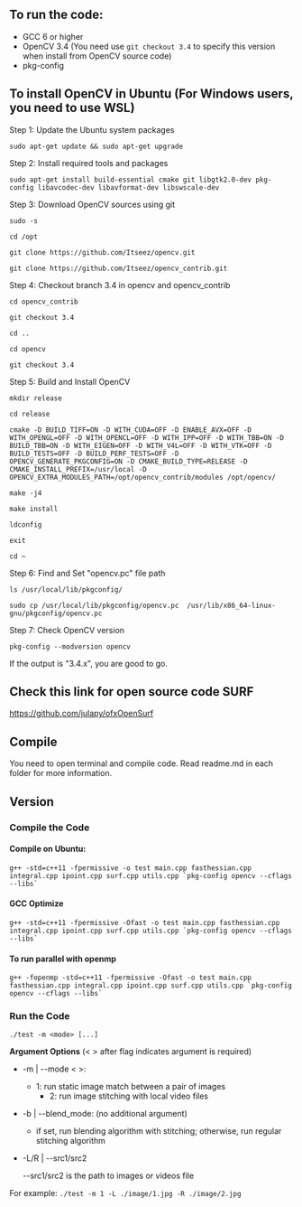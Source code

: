 ## To run the code:
* GCC 6 or higher
* OpenCV 3.4 (You need use `git checkout 3.4` to specify this version when install from OpenCV source code)
* pkg-config

## To install OpenCV in Ubuntu (For Windows users, you need to use WSL)

Step 1: Update the Ubuntu system packages

`sudo apt-get update && sudo apt-get upgrade`

Step 2: Install required tools and packages

`sudo apt-get install build-essential cmake git libgtk2.0-dev pkg-config libavcodec-dev libavformat-dev libswscale-dev`

Step 3: Download OpenCV sources using git

`sudo -s`

`cd /opt`

`git clone https://github.com/Itseez/opencv.git`

`git clone https://github.com/Itseez/opencv_contrib.git`

Step 4: Checkout branch 3.4 in opencv and opencv_contrib

`cd opencv_contrib`

`git checkout 3.4`

`cd ..`

`cd opencv`

`git checkout 3.4`

Step 5: Build and Install OpenCV

`mkdir release`

`cd release`

`cmake -D BUILD_TIFF=ON -D WITH_CUDA=OFF -D ENABLE_AVX=OFF -D WITH_OPENGL=OFF -D WITH_OPENCL=OFF -D WITH_IPP=OFF -D WITH_TBB=ON -D BUILD_TBB=ON -D WITH_EIGEN=OFF -D WITH_V4L=OFF -D WITH_VTK=OFF -D BUILD_TESTS=OFF -D BUILD_PERF_TESTS=OFF -D OPENCV_GENERATE_PKGCONFIG=ON -D CMAKE_BUILD_TYPE=RELEASE -D CMAKE_INSTALL_PREFIX=/usr/local -D OPENCV_EXTRA_MODULES_PATH=/opt/opencv_contrib/modules /opt/opencv/`

`make -j4`

`make install`

`ldconfig`

`exit`

`cd ~`

Step 6: Find and Set "opencv.pc" file path

`ls /usr/local/lib/pkgconfig/`

`sudo cp /usr/local/lib/pkgconfig/opencv.pc  /usr/lib/x86_64-linux-gnu/pkgconfig/opencv.pc`

Step 7: Check OpenCV version

`pkg-config --modversion opencv`

If the output is "3.4.x", you are good to go.


## Check this link for open source code SURF
https://github.com/julapy/ofxOpenSurf

## Compile
You need to open terminal and compile code.
Read readme.md in each folder for more information.

## Version
### Compile the Code
#### Compile on Ubuntu:
```
g++ -std=c++11 -fpermissive -o test main.cpp fasthessian.cpp integral.cpp ipoint.cpp surf.cpp utils.cpp `pkg-config opencv --cflags --libs`
```
#### GCC Optimize
```
g++ -std=c++11 -fpermissive -Ofast -o test main.cpp fasthessian.cpp integral.cpp ipoint.cpp surf.cpp utils.cpp `pkg-config opencv --cflags --libs`
```

#### To run parallel with openmp
```
g++ -fopenmp -std=c++11 -fpermissive -Ofast -o test main.cpp fasthessian.cpp integral.cpp ipoint.cpp surf.cpp utils.cpp `pkg-config opencv --cflags --libs`

```

### Run the Code

``./test -m <mode> [...]``

**Argument Options** (< > after flag indicates argument is required)

- -m | --mode < >: 

	- 1: run static image match between a pair of images
    	- 2: run image stitching with local video files

- -b | --blend_mode: (no additional argument)
         
	- if set, run blending algorithm with stitching; otherwise, run regular stitching algorithm


- -L/R | --src1/src2 <path>
         
	--src1/src2 is the path to images or videos file

For example:
`./test -m 1 -L ./image/1.jpg -R ./image/2.jpg`


